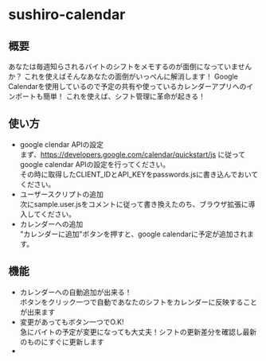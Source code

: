 # sushiro-calendar
## 概要　
あなたは毎週知らされるバイトのシフトをメモするのが面倒になっていませんか？
これを使えばそんなあなたの面倒がいっぺんに解消します！
Google Calendarを使用しているので予定の共有や使っているカレンダーアプリへのインポートも簡単！
これを使えば、シフト管理に革命が起きる！
## 使い方

- google clendar APIの設定  
まず、https://developers.google.com/calendar/quickstart/js に従ってgoogle calendar APIの設定を行ってください。  
その時に取得したCLIENT_IDとAPI_KEYをpasswords.jsに書き込んでおいてください。
- ユーザースクリプトの追加  
次にsample.user.jsをコメントに従って書き換えたのち、ブラウザ拡張に導入してください。  
- カレンダーへの追加  
"カレンダーに追加"ボタンを押すと、google calendarに予定が追加されます。

## 機能
- カレンダーへの自動追加が出来る！  
ボタンをクリック一つで自動であなたのシフトをカレンダーに反映することが出来ます
- 変更があってもボタン一つでO.K!  
急にバイトの予定が変更になっても大丈夫！シフトの更新差分を確認し最新のものにすぐに更新します
- 
